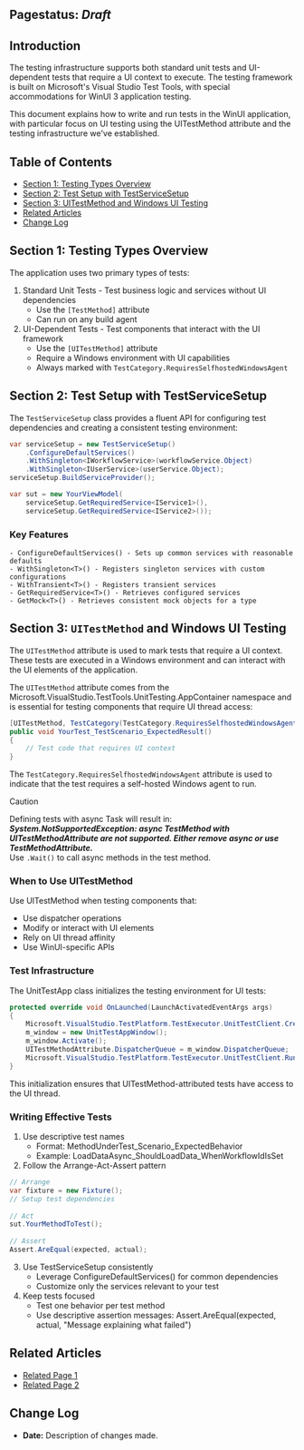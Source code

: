 ## Pagestatus: _Draft_
## Introduction
The testing infrastructure supports both standard unit tests and UI-dependent tests that require a UI context to execute. 
The testing framework is built on Microsoft's Visual Studio Test Tools, with special accommodations for WinUI 3 application testing.

This document explains how to write and run tests in the WinUI application, with particular focus on UI testing using the UITestMethod attribute and the testing infrastructure we've established.

## Table of Contents
- [Section 1: Testing Types Overview](#section-1-testing-types-overview)
- [Section 2: Test Setup with TestServiceSetup](#section-2-test-setup-with-testservicesetup)
- [Section 3: UITestMethod and Windows UI Testing](#section-3-uitestmethod-and-windows-ui-testing)
- [Related Articles](#related-articles)
- [Change Log](#change-log)

## Section 1: Testing Types Overview
The application uses two primary types of tests:
1.	Standard Unit Tests - Test business logic and services without UI dependencies
	- Use the `[TestMethod]` attribute
	- Can run on any build agent
2.	UI-Dependent Tests - Test components that interact with the UI framework
	- Use the `[UITestMethod]` attribute
	- Require a Windows environment with UI capabilities
	- Always marked with `TestCategory.RequiresSelfhostedWindowsAgent`

## Section 2: Test Setup with TestServiceSetup
The `TestServiceSetup` class provides a fluent API for configuring test dependencies and creating a consistent testing environment:
```csharp
var serviceSetup = new TestServiceSetup()
    .ConfigureDefaultServices()
    .WithSingleton<IWorkflowService>(workflowService.Object)
    .WithSingleton<IUserService>(userService.Object);
serviceSetup.BuildServiceProvider();

var sut = new YourViewModel(
    serviceSetup.GetRequiredService<IService1>(),
    serviceSetup.GetRequiredService<IService2>());
```

### Key Features
	- ConfigureDefaultServices() - Sets up common services with reasonable defaults
	- WithSingleton<T>() - Registers singleton services with custom configurations
	- WithTransient<T>() - Registers transient services
	- GetRequiredService<T>() - Retrieves configured services
	- GetMock<T>() - Retrieves consistent mock objects for a type

## Section 3: `UITestMethod` and Windows UI Testing
The `UITestMethod` attribute is used to mark tests that require a UI context. 
These tests are executed in a Windows environment and can interact with the UI elements of the application.

The `UITestMethod` attribute comes from the Microsoft.VisualStudio.TestTools.UnitTesting.AppContainer namespace and is essential for testing components that require UI thread access:
```csharp
[UITestMethod, TestCategory(TestCategory.RequiresSelfhostedWindowsAgent)]
public void YourTest_TestScenario_ExpectedResult()
{
    // Test code that requires UI context
}
```
The `TestCategory.RequiresSelfhostedWindowsAgent` attribute is used to indicate that the test requires a self-hosted Windows agent to run.

> [!CAUTION]
> Defining tests with async Task will result in:
<br>***System.NotSupportedException: async TestMethod with UITestMethodAttribute are not supported. Either remove async or use TestMethodAttribute.***
<br>Use `.Wait()` to call async methods in the test method.

### When to Use UITestMethod
Use UITestMethod when testing components that:
- Use dispatcher operations
- Modify or interact with UI elements
- Rely on UI thread affinity
- Use WinUI-specific APIs

### Test Infrastructure
The UnitTestApp class initializes the testing environment for UI tests:
```csharp
protected override void OnLaunched(LaunchActivatedEventArgs args)
{
    Microsoft.VisualStudio.TestPlatform.TestExecutor.UnitTestClient.CreateDefaultUI();
    m_window = new UnitTestAppWindow();
    m_window.Activate();
    UITestMethodAttribute.DispatcherQueue = m_window.DispatcherQueue;
    Microsoft.VisualStudio.TestPlatform.TestExecutor.UnitTestClient.Run(Environment.CommandLine);
}
```
This initialization ensures that UITestMethod-attributed tests have access to the UI thread.

### Writing Effective Tests
1. Use descriptive test names
    - Format: MethodUnderTest_Scenario_ExpectedBehavior
    - Example: LoadDataAsync_ShouldLoadData_WhenWorkflowIdIsSet
2. Follow the Arrange-Act-Assert pattern
```csharp
// Arrange
var fixture = new Fixture();
// Setup test dependencies
   
// Act
sut.YourMethodToTest();
   
// Assert
Assert.AreEqual(expected, actual);
```
3. Use TestServiceSetup consistently
    - Leverage ConfigureDefaultServices() for common dependencies
    - Customize only the services relevant to your test
4. Keep tests focused
    - Test one behavior per test method
    - Use descriptive assertion messages: Assert.AreEqual(expected, actual, "Message explaining what failed")

## Related Articles
- [Related Page 1](link)
- [Related Page 2](link)

## Change Log
- **Date:** Description of changes made.
